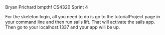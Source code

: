 Bryan Prichard
bmpthf
CS4320 Sprint 4

For the skeleton login, all you need to do is go to the tutorialProject page in your command line and then run sails lift. That will
activate the sails app. Then go to your localhost:1337 and your app will be up.
